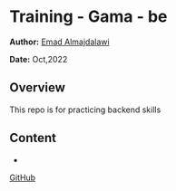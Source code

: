 # Training - Gama - be

**Author:**  [Emad Almajdalawi](https://github.com/almajdalawi)

**Date:** Oct,2022

## Overview

This repo is for practicing backend skills

## Content

-

[GitHub](https://github.com/almajdalawi/training-gama-be)
